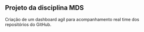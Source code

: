 ## Projeto da disciplina MDS
Criação de um dashboard agil para acompanhamento real time dos repositórios do GitHub.
